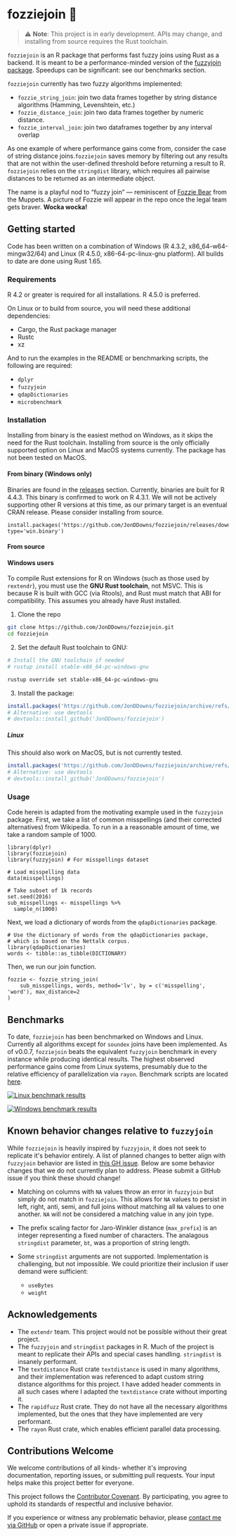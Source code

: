 # fozziejoin 🧸

> ⚠️ **Note**: This project is in early development.
> APIs may change, and installing from source requires the Rust toolchain.

`fozziejoin` is an R package that performs fast fuzzy joins using Rust as a backend. It is meant to be a performance-minded version of the [fuzzyjoin package](https://github.com/dgrtwo/fuzzyjoin). Speedups can be significant: see our benchmarks section.

`fozziejoin` currently has two fuzzy algorithms implemented: 

- `fozzie_string_join`: join two data frames together by string distance algorithms (Hamming, Levenshtein, etc.)
- `fozzie_distance_join`: join two data frames together by numeric distance.
- `fozzie_interval_join`: join two dataframes together by any interval overlap

As one example of where performance gains come from, consider the case of string
distance joins.`fozziejoin` saves memory by filtering out any results that are
not within the user-defined threshold before returning a result to R.
`fozziejoin` relies on the `stringdist` library, which requires all pairwise
distances to be returned as an intermediate object.

The name is a playful nod to “fuzzy join” — reminiscent of [Fozzie Bear](https://en.wikipedia.org/wiki/Fozzie_Bear)
from the Muppets. A picture of Fozzie will appear in the repo once the legal
team gets braver. **Wocka wocka!**

## Getting started

Code has been written on a combination of Windows (R 4.3.2, 
x86_64-w64-mingw32/64) and Linux (R 4.5.0, x86-64-pc-linux-gnu platform). All
builds to date are done using Rust 1.65.

### Requirements

R 4.2 or greater is required for all installations. R 4.5.0 is preferred.

On Linux or to build from source, you will need these additional dependencies:

- Cargo, the Rust package manager
- Rustc
- xz

And to run the examples in the README or benchmarking scripts, the following
are required:

- `dplyr`
- `fuzzyjoin`
- `qdapDictionaries`
- `microbenchmark`

### Installation

Installing from binary is the easiest method on Windows, as it skips the need
for the Rust toolchain. Installing from source is the only officially supported
option on Linux and MacOS systems currently. The package has not been tested on
MacOS.

#### From binary (Windows only)

Binaries are found in the [releases](https://github.com/JonDDowns/fozziejoin/releases) section.
Currently, binaries are built for R 4.4.3. This binary is confirmed to work on R 4.3.1.
We will not be actively supporting other R versions at this time, as our primary target is an eventual CRAN release.
Please consider installing from source.

```
install.packages('https://github.com/JonDDowns/fozziejoin/releases/download/v0.0.8/fozziejoin_0.0.8', type='win.binary')
```

#### From source

#### Windows users

To compile Rust extensions for R on Windows (such as those used by `rextendr`),
you must use the **GNU Rust toolchain**, not MSVC. This is because R is built
with GCC (via Rtools), and Rust must match that ABI for compatibility.
This assumes you already have Rust installed.

1. Clone the repo

```sh
git clone https://github.com/JonDDowns/fozziejoin.git
cd fozziejoin
```

2. Set the default Rust toolchain to GNU:

```sh
# Install the GNU toolchain if needed
# rustup install stable-x86_64-pc-windows-gnu

rustup override set stable-x86_64-pc-windows-gnu
```

3. Install the package:

```r
install.packages('https://github.com/JonDDowns/fozziejoin/archive/refs/tags/v0.0.8.tar.gz', type='source')
# Alternative: use devtools
# devtools::install_github('JonDDowns/fozziejoin')
```

##### Linux

This should also work on MacOS, but is not currently tested.

```r
install.packages('https://github.com/JonDDowns/fozziejoin/archive/refs/tags/v0.0.8.tar.gz', type='source')
# Alternative: use devtools
# devtools::install_github('JonDDowns/fozziejoin')
```

### Usage

Code herein is adapted from the motivating example used in the `fuzzyjoin` package.
First, we take a list of common misspellings (and their corrected alternatives) from Wikipedia.
To run in a a reasonable amount of time, we take a random sample of 1000.

```{r}
library(dplyr)
library(fozziejoin)
library(fuzzyjoin) # For misspellings dataset

# Load misspelling data
data(misspellings)

# Take subset of 1k records
set.seed(2016)
sub_misspellings <- misspellings %>%
  sample_n(1000)
```

Next, we load a dictionary of words from the `qdapDictionaries` package.

```{r}
# Use the dictionary of words from the qdapDictionaries package,
# which is based on the Nettalk corpus.
library(qdapDictionaries)
words <- tibble::as_tibble(DICTIONARY)
```

Then, we run our join function.

```{r}
fozzie <- fozzie_string_join(
    sub_misspellings, words, method='lv', by = c('misspelling', 'word'), max_distance=2
)
```

## Benchmarks

To date, `fozziejoin` has been benchmarked on Windows and Linux. Currently all
algorithms except for `soundex` joins have been implemented. As of v0.0.7,
`fozziejoin` beats the equivalent `fuzzyjoin` benchmark in every instance while
producing identical results. The highest observed performance gains come from
Linux systems, presumably due to the relative efficiency of parallelization via
`rayon`. Benchmark scripts are located [here](./scripts/).

[![Linux benchmark results](https://raw.githubusercontent.com/JonDDowns/fozziejoin/refs/heads/main/outputs/benchmark_plot_Linux.svg)](https://raw.githubusercontent.com/JonDDowns/fozziejoin/refs/heads/main/outputs/benchmark_plot_Linux.svg)


[![Windows benchmark results](https://raw.githubusercontent.com/JonDDowns/fozziejoin/refs/heads/main/outputs/benchmark_plot_Windows.svg)](https://raw.githubusercontent.com/JonDDowns/fozziejoin/refs/heads/main/outputs/benchmark_plot_Windows.svg)

## Known behavior changes relative to `fuzzyjoin`

While `fozziejoin` is heavily inspired by `fuzzyjoin`, it does not seek to
replicate it's behavior entirely. A list of planned changes to better align
with `fuzzyjoin` behavior are listed in [this GH issue](https://github.com/JonDDowns/fozziejoin/issues/5).
Below are some behavior changes that we do not currently plan to address.
Please submit a GitHub issue if you think these should change!

- Matching on columns with `NA` values throw an error in `fuzzyjoin` but simply do not match in `fozziejoin`. This allows for `NA` values to persist in left, right, anti, semi, and full joins without matching all `NA` values to one another. `NA` will not be considered a matching value in any join type.

- The prefix scaling factor for Jaro-Winkler distance (`max_prefix`) is an integer representing a fixed number of characters. The analagous `stringdist` parameter, `bt`, was a proportion of string length.

- Some `stringdist` arguments are not supported. Implementation is challenging, but not impossible. We could prioritize their inclusion if user demand were sufficient:
    - `useBytes`
    - `weight`

## Acknowledgements

- The `extendr` team. This project would not be possible without their great project.
- The `fuzzyjoin` and `stringdist` packages in R. Much of the project is meant to replicate their APIs and special cases handling. `stringdist` is insanely performant.
- The `textdistance` Rust crate `textdistance` is used in many algorithms, and their implementation was referenced to adapt custom string distance algorithms for this project. I have added header comments in all such cases where I adapted the `textdistance` crate without importing it.
- The `rapidfuzz` Rust crate. They do not have all the necessary algorithms implemented, but the ones that they have implemented are very performant.
- The `rayon` Rust crate, which enables efficient parallel data processing.

## Contributions Welcome

We welcome contributions of all kinds- whether it's improving documentation, reporting issues, or submitting pull requests. Your input helps make this project better for everyone.

This project follows the [Contributor Covenant](CODE_OF_CONDUCT.md). By participating, you agree to uphold its standards of respectful and inclusive behavior.

If you experience or witness any problematic behavior, please [contact me via GitHub](https://github.com/JonDDowns) or open a private issue if appropriate.
